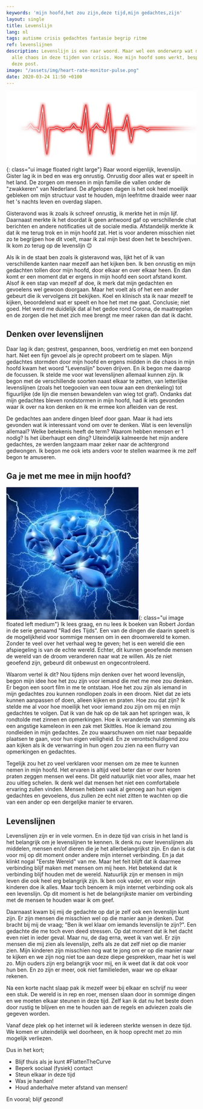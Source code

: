 ```yaml
---
keywords: 'mijn hoofd,het zou zijn,deze tijd,mijn gedachtes,zijn'
layout: single
title: Levenslijn
lang: nl
tags: autisme crisis gedachtes fantasie begrip ritme
ref: levenslijnen
description: Levenslijn is een raar woord. Maar wel een onderwerp wat me afleid van
  alle chaos in deze tijden van crisis. Hoe mijn hoofd soms werkt, bespreek ik in
  deze post.
image: "/assets/img/heart-rate-monitor-pulse.png"
date: 2020-03-24 11:50 +0100
---
```

![Levenslijn](/assets/img/heart-rate-monitor-pulse.png){: class="ui image floated right large"}
Raar woord eigenlijk, levenslijn. Gister lag ik in bed en was erg onrustig. Onrustig door alles wat er speelt in het land. De zorgen om mensen in mijn familie die vallen onder de "zwakkeren" van Nederland. De afgelopen dagen is het ook heel moeilijk gebleken om mijn structuur vast te houden, mijn leefritme draaide weer naar het 's nachts leven en overdag slapen.

Gisteravond was ik zoals ik schreef onrustig, ik merkte het in mijn lijf. Daarnaast merkte ik het doordat ik geen antwoord gaf op verschillende chat berichten en andere notificaties uit de sociale media. Afstandelijk merkte ik dat ik me terug trok en in mijn hoofd zat. Het is voor anderen misschien niet zo te begrijpen hoe dit voelt, maar ik zal mijn best doen het te beschrijven. Ik kom zo terug op de levenslijn :wink:

Als ik in de staat ben zoals ik gisteravond was, lijkt het of ik van verschillende kanten naar mezelf aan het kijken ben. Ik ben onrustig en mijn gedachten tollen door mijn hoofd, door elkaar en over elkaar heen. En dan komt er een moment dat er ergens in mijn hoofd een soort afstand komt. Alsof ik een stap van mezelf af doe, ik merk dat mijn gedachten en gevoelens wel gewoon doorgaan. Maar het voelt als of het een ander gebeurt die ik vervolgens zit bekijken. Koel en klinisch sta ik naar mezelf te kijken, beoordelend wat er speelt en hoe het met me gaat. Conclusie; niet goed. Het werd me duidelijk dat al het gedoe rond Corona, de maatregelen en de zorgen die het met zich mee brengt me meer raken dan dat ik dacht.

## Denken over levenslijnen

Daar lag ik dan; gestrest, gespannen, boos, verdrietig en met een bonzend hart. Niet een fijn gevoel als je oprecht probeert om te slapen. Mijn gedachtes stormden door mijn hoofd en ergens midden in die chaos in mijn hoofd kwam het woord "Levenslijn" boven drijven. En ik begon me daarop de focussen. Ik stelde me voor wat levenslijnen allemaal kunnen zijn. Ik begon met de verschillende soorten naast elkaar te zetten, van letterlijke levenslijnen (zoals het toegooien van een touw aan een drenkeling) tot figuurlijke (de lijn die mensen bewandelen van wieg tot graf). Ondanks dat mijn gedachtes bleven rondstormen in mijn hoofd, had ik iets gevonden waar ik over na kon denken en ik me ermee kon afleiden van de rest.

De gedachtes aan andere dingen bleef door gaan. Maar ik had iets gevonden wat ik interessant vond om over te denken. Wat is een levenslijn allemaal? Welke betekenis heeft de term? Waarom hebben mensen er 1 nodig? Is het überhaupt een ding? Uiteindelijk kalmeerde het mijn andere gedachtes, ze werden langzaam maar zeker naar de achtergrond gedwongen. Ik begon me ook iets anders voor te stellen waarmee ik me zelf begon te amuseren.

## Ga je met me mee in mijn hoofd?
![In mijn hoofd](/assets/img/a-blue-brain-with-lightning-bolts.jpg){: class="ui image floated left medium"}
Ik lees graag, en nu lees ik boeken van Robert Jordan in de serie genaamd "Rad des Tijds". Een van de dingen die daarin speelt is de mogelijkheid voor sommige mensen om in een droomwereld te komen. Zonder te veel over het verhaal weg te geven; het is een wereld die een afspiegeling is van de echte wereld. Echter, dit kunnen geoefende mensen de wereld van de droom veranderen naar wat ze willen. Als ze niet geoefend zijn, gebeurd dit onbewust en ongecontroleerd.

Waarom vertel ik dit? Nou tijdens mijn denken over het woord levenslijn, begon mijn idee hoe het zou zijn voor iemand die met me mee zou denken. Er begon een soort film in me te ontstaan. Hoe het zou zijn als iemand in mijn gedachtes zou kunnen rondlopen zoals in een droom. Niet dat ze iets kunnen aanpassen of doen, alleen kijken en praten. Hoe zou dat zijn? Ik stelde me al voor hoe moeilijk het voor iemand zou zijn om mij en mijn gedachtes te volgen. Dat ik van de hak op de tak aan het springen was, ik rondtolde met zinnen en opmerkingen. Hoe ik veranderde van stemming als een angstige kameleon in een zak met Skittles. Hoe ik iemand zou rondleiden in mijn gedachtes. Ze zou waarschuwen om niet naar bepaalde plaatsen te gaan, voor hun eigen veiligheid. En ze verontschuldigend zou aan kijken als ik de verwarring in hun ogen zou zien na een flurry van opmerkingen en gedachtes.

Tegelijk zou het zo veel verklaren voor mensen om ze mee te kunnen nemen in mijn hoofd. Het ervaren is altijd veel beter dan er over horen praten zeggen mensen wel eens. Dit geld natuurlijk niet voor alles, maar het zou uitleg schelen. Ik denk wel dat mensen het niet een comfortabele ervaring zullen vinden. Mensen hebben vaak al genoeg aan hun eigen gedachtes en gevoelens, dus zullen ze echt niet zitten te wachten op die van een ander op een dergelijke manier te ervaren.

## Levenslijnen

Levenslijnen zijn er in vele vormen. En in deze tijd van crisis in het land is het belangrijk om je levenslijnen te kennen. Ik denk nu over levenslijnen als middelen, mensen en/of dieren die je het allerbelangrijkst zijn. En dan is dat voor mij op dit moment onder andere mijn internet verbinding. En ja dat klinkt nogal "Eerste Wereld" van me. Maar het feit blijft dat ik daarmee verbinding blijf maken met mensen om mij heen. Het betekend dat ik verbinding blijf houden met de wereld. Natuurlijk zijn er mensen in mijn leven die ook heel erg belangrijk zijn. Ik ben ook vader, en voor mijn kinderen doe ik alles. Maar toch benoem ik mijn internet verbinding ook als een levenslijn. Op dit moment is het de belangrijkste manier om verbinding met de mensen te houden waar ik om geef.

Daarnaast kwam bij mij de gedachte op dat je zelf ook een levenslijn kunt zijn. Er zijn mensen die misschien wel op die manier aan je denken. Dat bracht bij mij de vraag; "Ben ik wel klaar om iemands levenslijn te zijn?". Een gedachte die me toch even deed stressen. Op dat moment dat ik het dacht even niet in ieder geval. Maar nu, de dag erna, weet ik van wel. Er zijn mensen die mij zien als levenslijn, zelfs als ze dat zelf niet op die manier zien. Mijn kinderen zijn misschien nog wat te jong om er op die manier naar te kijken en we zijn nog niet toe aan deze diepe gesprekken, maar het is wel zo. Mijn ouders zijn erg belangrijk voor mij, en ik weet dat ik dat ook voor hun ben. En zo zijn er meer, ook niet familieleden, waar we op elkaar rekenen.

Na een korte nacht slaap pak ik mezelf weer bij elkaar en schrijf nu weer een stuk. De wereld is in rep en roer, mensen slaan door in sommige dingen en we moeten elkaar steunen in deze tijd. Zelf kan ik dat nu het beste doen door rustig te blijven en me te houden aan de regels en adviezen zoals die gegeven worden.

Vanaf deze plek op het internet wil ik iedereen sterkte wensen in deze tijd. We komen er uiteindelijk wel doorheen, en ik hoop oprecht met zo min mogelijk verliezen.

Dus in het kort;

- Blijf thuis als je kunt #FlattenTheCurve
- Beperk sociaal (fysiek) contact
- Steun elkaar in deze tijd
- Was je handen!
- Houd anderhalve meter afstand van mensen!

En vooral; blijf gezond!
